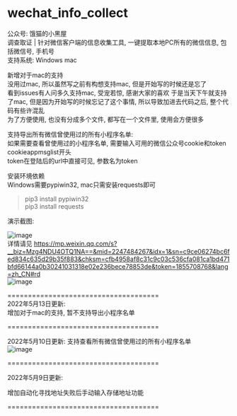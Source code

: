 

# wechat_info_collect  

公众号: 饿猫的小黑屋  
调查取证 | 针对微信客户端的信息收集工具, 一键提取本地PC所有的微信信息, 包括微信号, 手机号  
支持系统: Windows mac 
  
  
新增对于mac的支持  
没用过mac, 所以虽然写之前有构想支持mac, 但是开始写的时候还是忘了  
看到issues有人问多久支持mac, 受宠若惊, 感谢大家的喜欢 
于是当天下午就支持了mac, 但是因为开始写的时候忘记了这个事情, 所以导致加进去代码之后, 整个代码有些许混乱  
为了方便使用, 也没有分成多个文件, 都写在一个文件里, 使用会方便很多  
  
支持导出所有微信曾使用过的所有小程序名单:   
    如果需要查看曾使用过的小程序名单, 需要输入可用的微信公众号cookie和token  
    cookieappmsglist开头  
    token在登陆后的url中直接可见, 参数名为token  
  
  
安装环境依赖  
Windows需要pypiwin32, mac只需安装requests即可  

>pip3 install pypiwin32  
>pip3 install requests  
  
演示截图:  

![image](https://user-images.githubusercontent.com/19652329/167572374-7b867c2b-23bf-40f8-883d-ca35d645bbf2.png)  
详情请见 
https://mp.weixin.qq.com/s?__biz=Mzg4NDU4OTQ1NA==&mid=2247484267&idx=1&sn=c9ce06274bc6fed834c635d29b35f883&chksm=cfb4958af8c31c9c03c536cfa081ca1bd471bfd66144a0b30241031318e02e236bece78853de&token=1855708768&lang=zh_CN#rd  
![image](https://user-images.githubusercontent.com/19652329/167623636-925c3302-7811-4031-a6d6-f055481f1110.png)  

=====================================  
2022年5月13日更新:  
增加对于mac的支持, 暂不支持导出小程序名单  


=====================================  

2022年5月10日更新:
支持查看所有微信曾使用过的所有小程序名单  
![image](https://user-images.githubusercontent.com/19652329/167609080-fe2bb5fe-9dd7-4556-a54b-e5087f1b0516.png)


=====================================  

2022年5月9日更新:  

增加自动化寻找地址失败后手动输入存储地址功能  

=====================================  
